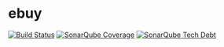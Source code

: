 # ebuy

[![Build Status](https://travis-ci.org/lujjlujj/ebuy.svg?branch=master)](https://travis-ci.org/lujjlujj/ebuy)
[![SonarQube Coverage](https://img.shields.io/sonar/https/sonarqube.com/lab.ebuy:ebuy/coverage.svg)](https://sonarqube.com/component_measures/domain/Coverage?id=lab.ebuy%3Aebuy)
[![SonarQube Tech Debt](https://img.shields.io/sonar/https/sonarqube.com/lab.ebuy:ebuy/tech_debt.svg)](https://sonarqube.com/component_measures/metric/sqale_debt_ratio/list?id=lab.ebuy%3Aebuy)
